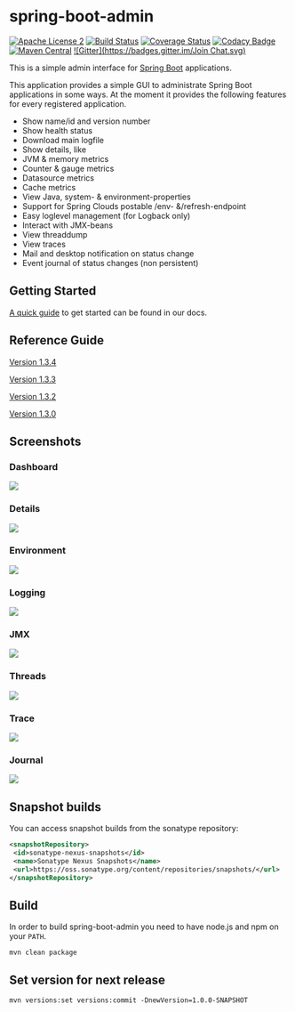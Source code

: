 spring-boot-admin
=================
[![Apache License 2](https://img.shields.io/badge/license-ASF2-blue.svg)](https://www.apache.org/licenses/LICENSE-2.0.txt)
[![Build Status](https://travis-ci.org/codecentric/spring-boot-admin.svg?branch=master)](https://travis-ci.org/codecentric/spring-boot-admin)
[![Coverage Status](https://coveralls.io/repos/codecentric/spring-boot-admin/badge.svg)](https://coveralls.io/r/codecentric/spring-boot-admin)
[![Codacy Badge](https://api.codacy.com/project/badge/grade/8fd7bac6edac417a8451387286fe6917)](https://www.codacy.com/app/joshiste/spring-boot-admin)
[![Maven Central](https://maven-badges.herokuapp.com/maven-central/de.codecentric/spring-boot-admin/badge.svg)](https://maven-badges.herokuapp.com/maven-central/de.codecentric/spring-boot-admin/)
[![Gitter](https://badges.gitter.im/Join Chat.svg)](https://gitter.im/codecentric/spring-boot-admin?utm_source=badge&utm_medium=badge&utm_campaign=pr-badge&utm_content=badge)

This is a simple admin interface for [Spring Boot](http://projects.spring.io/spring-boot/ "Official Spring-Boot website") applications.

This application provides a simple GUI to administrate Spring Boot applications in some ways. At the moment it provides the following features for every registered application.

* Show name/id and version number
* Show health status
* Download main logfile
* Show details, like
 * JVM & memory metrics
 * Counter & gauge metrics
 * Datasource metrics
 * Cache metrics
* View Java, system- & environment-properties
* Support for Spring Clouds postable /env- &/refresh-endpoint
* Easy loglevel management (for Logback only)
* Interact with JMX-beans
* View threaddump
* View traces
* Mail and desktop notification on status change
* Event journal of status changes (non persistent)

## Getting Started

[A quick guide](http://codecentric.github.io/spring-boot-admin/1.3.3/#getting-started) to get started can be found in our docs.

## Reference Guide

[Version 1.3.4](http://codecentric.github.io/spring-boot-admin/1.3.4/)

[Version 1.3.3](http://codecentric.github.io/spring-boot-admin/1.3.3/)

[Version 1.3.2](http://codecentric.github.io/spring-boot-admin/1.3.2/)

[Version 1.3.0](http://codecentric.github.io/spring-boot-admin/1.3.0/)

## Screenshots

### Dashboard

[](url "title")
<img src="https://raw.githubusercontent.com/codecentric/spring-boot-admin/master/screenshot.png">

### Details

[](url "title")
<img src="https://raw.githubusercontent.com/codecentric/spring-boot-admin/master/screenshot-details.png">

### Environment

[](url "title")
<img src="https://raw.githubusercontent.com/codecentric/spring-boot-admin/master/screenshot-environment.png">

### Logging

[](url "title")
<img src="https://raw.githubusercontent.com/codecentric/spring-boot-admin/master/screenshot-logging.png">

### JMX

[](url "title")
<img src="https://raw.githubusercontent.com/codecentric/spring-boot-admin/master/screenshot-jmx.png">

### Threads

[](url "title")
<img src="https://raw.githubusercontent.com/codecentric/spring-boot-admin/master/screenshot-threads.png">

### Trace

[](url "title")
<img src="https://raw.githubusercontent.com/codecentric/spring-boot-admin/master/screenshot-trace.png">

### Journal

[](url "title")
<img src="https://raw.githubusercontent.com/codecentric/spring-boot-admin/master/screenshot-journal.png">

## Snapshot builds
You can access snapshot builds from the sonatype repository:
```xml
<snapshotRepository>
 <id>sonatype-nexus-snapshots</id>
 <name>Sonatype Nexus Snapshots</name>
 <url>https://oss.sonatype.org/content/repositories/snapshots/</url>
</snapshotRepository>
```

## Build
In order to build spring-boot-admin you need to have node.js and npm on your `PATH`.

```shell
mvn clean package
```

## Set version for next release
```shell
mvn versions:set versions:commit -DnewVersion=1.0.0-SNAPSHOT
```
